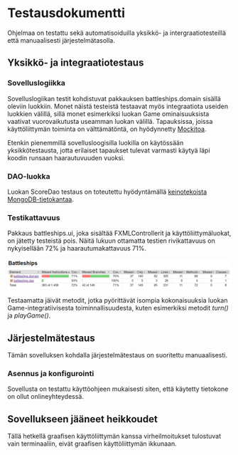 # Testausdokumentti
Ohjelmaa on testattu sekä automatisoiduilla yksikkö- ja intergraatiotesteillä että manuaalisesti järjestelmätasolla.

## Yksikkö- ja integraatiotestaus
### Sovelluslogiikka
Sovelluslogiikan testit kohdistuvat pakkauksen battleships.domain sisällä oleviin luokkiin. Monet näistä testeistä testaavat myös integraatiota useiden luokkien välillä, sillä monet esimerkiksi luokan Game ominaisuuksista vaativat vuorovaikutusta useamman luokan välillä. Tapauksissa, joissa käyttöliittymän toiminta on välttämätöntä, on hyödynnetty [Mockitoa](https://site.mockito.org/).

Etenkin pienemmillä sovellusloogisilla luokilla on käytössään yksikkötestausta, jotta erilaiset tapaukset tulevat varmasti käytyä läpi koodin runsaan haarautuvuuden vuoksi. 

### DAO-luokka
Luokan ScoreDao testaus on toteutettu hyödyntämällä [keinotekoista MongoDB-tietokantaa](https://github.com/bwaldvogel/mongo-java-server).

### Testikattavuus
Pakkaus battleships.ui, joka sisältää FXMLControllerit ja käyttöliittymäluokat, on jätetty testeistä pois. Näitä lukuun ottamatta testien rivikattavuus on nykyisellään 72% ja haarautumakattavuus 71%. 
  
![testikattavuus_jacoco_raportti](https://github.com/laaksoma/ot-harjoitustyo/blob/master/Battleships/dokumentointi/kaaviot/testikattavuusraportti.png)
  
Testaamatta jäivät metodit, jotka pyörittävät isompia kokonaisuuksia luokan Game-integratiivisesta toiminnallisuudesta, kuten esimerkiksi metodit _turn()_ ja _playGame()_. 

## Järjestelmätestaus
Tämän sovelluksen kohdalla järjestelmätestaus on suoritettu manuaalisesti. 

### Asennus ja konfigurointi 
Sovellusta on testattu käyttöohjeen mukaisesti siten, että käytetty tietokone on ollut onlineyhteydessä. 

## Sovellukseen jääneet heikkoudet
Tällä hetkellä graafisen käyttöliittymän kanssa virheilmoitukset tulostuvat vain terminaaliin, eivät graafisen käyttöliittymän ikkunaan. 
